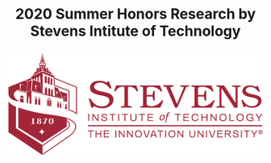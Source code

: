 # <p align = 'center'> 2020 Summer Honors Research by Stevens Intitute of Technology </p>
<p align = 'center'> <img width="600" img height="200" src = https://github.com/siddh30/2020-Summer-Honors-Research/blob/master/Images/Logo.png </p>
  


